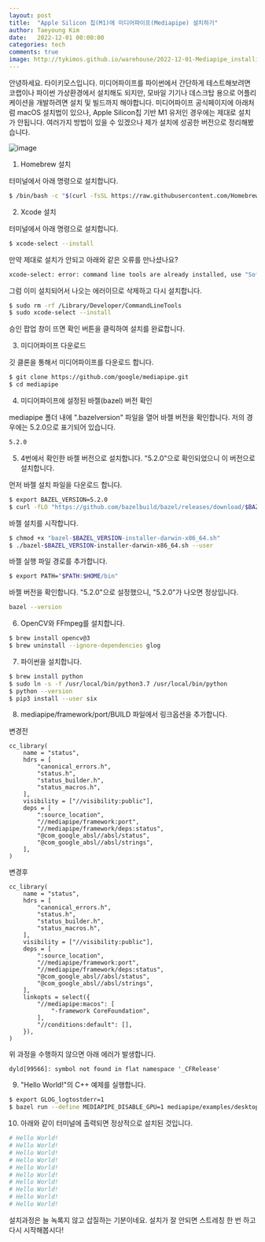 ```yaml
---
layout: post
title:  "Apple Silicon 칩(M1)에 미디어파이프(Mediapipe) 설치하기"
author: Taeyoung Kim
date:   2022-12-01 00:00:00
categories: tech
comments: true
image: http://tykimos.github.io/warehouse/2022-12-01-Mediapipe_installing_on_macOS_with_Apple_Silicon_title1.png
---
```


안녕하세요. 타이키모스입니다. 미디어파이프를 파이썬에서 간단하게 테스트해보려면 코랩이나 파이썬 가상환경에서 설치해도 되지만, 모바일 기기나 데스크탑 용으로 어플리케이션을 개발하려면 설치 및 빌드까지 해야합니다. 미디어파이프 공식페이지에 아래처럼 macOS 설치법이 있으나, Apple Silicon칩 기반 M1 유저인 경우에는 제대로 설치가 안됩니다. 여러가지 방법이 있을 수 있겠으나 제가 설치에 성공한 버전으로 정리해봤습니다.

![image]([http://tykimos.github.io/warehouse/2022-12-01-Mediapipe_installing_on_macOS_with_Apple_Silicon_title1.png](http://tykimos.github.io/warehouse/2022-12-01-Mediapipe_installing_on_macOS_with_Apple_Silicon_title1.png))

1. Homebrew 설치

터미널에서 아래 명령으로 설치합니다.

```bash
$ /bin/bash -c "$(curl -fsSL https://raw.githubusercontent.com/Homebrew/install/HEAD/install.sh)"
```

2. Xcode 설치

터미널에서 아래 명령으로 설치합니다.

```bash
$ xcode-select --install
```

만약 제대로 설치가 안되고 아래와 같은 오류를 만나셨나요?

```bash
xcode-select: error: command line tools are already installed, use "Software Update" to install updates
```

그럼 이미 설치되어서 나오는 에러이므로 삭제하고 다시 설치합니다.

```bash
$ sudo rm -rf /Library/Developer/CommandLineTools
$ sudo xcode-select --install
```

승인 팝업 창이 뜨면 확인 버튼을 클릭하여 설치를 완료합니다.

3. 미디어파이프 다운로드

깃 클론을 통해서 미디어파이프를 다운로드 합니다.

```bash
$ git clone https://github.com/google/mediapipe.git
$ cd mediapipe
```

4. 미디어파이프에 설정된 바젤(bazel) 버전 확인

mediapipe 폴더 내에 ".bazelversion" 파일을 열어 바젤 버전을 확인합니다. 저의 경우에는 5.2.0으로 표기되어 있습니다.

```bash
5.2.0
```

5. 4번에서 확인한 바젤 버전으로 설치합니다. "5.2.0"으로 확인되었으니 이 버전으로 설치합니다.

먼저 바젤 설치 파일을 다운로드 합니다.

```bash
$ export BAZEL_VERSION=5.2.0
$ curl -fLO "https://github.com/bazelbuild/bazel/releases/download/$BAZEL_VERSION/bazel-$BAZEL_VERSION-installer-darwin-x86_64.sh"
```

바젤 설치를 시작합니다.

```bash
$ chmod +x "bazel-$BAZEL_VERSION-installer-darwin-x86_64.sh"
$ ./bazel-$BAZEL_VERSION-installer-darwin-x86_64.sh --user
```

바젤 실행 파일 경로를 추가합니다.

```bash
$ export PATH="$PATH:$HOME/bin"
```

바젤 버전을 확인합니다. "5.2.0"으로 설정했으니, "5.2.0"가 나오면 정상입니다.

```bash
bazel --version
```

6. OpenCV와 FFmpeg를 설치합니다.

```bash
$ brew install opencv@3
$ brew uninstall --ignore-dependencies glog
```

7. 파이썬을 설치합니다. 

```bash
$ brew install python
$ sudo ln -s -f /usr/local/bin/python3.7 /usr/local/bin/python
$ python --version
$ pip3 install --user six
```

8. mediapipe/framework/port/BUILD 파일에서 링크옵션을 추가합니다.

변경전
```
cc_library(
    name = "status",
    hdrs = [
        "canonical_errors.h",
        "status.h",
        "status_builder.h",
        "status_macros.h",
    ],
    visibility = ["//visibility:public"],
    deps = [
        ":source_location",
        "//mediapipe/framework:port",
        "//mediapipe/framework/deps:status",
        "@com_google_absl//absl/status",
        "@com_google_absl//absl/strings",
    ],
)
```

변경후
```
cc_library(
    name = "status",
    hdrs = [
        "canonical_errors.h",
        "status.h",
        "status_builder.h",
        "status_macros.h",
    ],
    visibility = ["//visibility:public"],
    deps = [
        ":source_location",
        "//mediapipe/framework:port",
        "//mediapipe/framework/deps:status",
        "@com_google_absl//absl/status",
        "@com_google_absl//absl/strings",
    ],
    linkopts = select({
        "//mediapipe:macos": [
            "-framework CoreFoundation",
        ],
        "//conditions:default": [],
    }),
)
```

위 과정을 수행하지 않으면 아래 에러가 발생합니다.

```
dyld[99566]: symbol not found in flat namespace '_CFRelease'
```

9. "Hello World!"의 C++ 예제를 실행합니다.
 
```bash
$ export GLOG_logtostderr=1
$ bazel run --define MEDIAPIPE_DISABLE_GPU=1 mediapipe/examples/desktop/hello_world:hello_world
```

10. 아래와 같이 터미널에 출력되면 정상적으로 설치된 것입니다.

```bash
# Hello World!
# Hello World!
# Hello World!
# Hello World!
# Hello World!
# Hello World!
# Hello World!
# Hello World!
# Hello World!
# Hello World!
```

설치과정은 늘 녹록지 않고 삽질하는 기분이네요. 설치가 잘 안되면 스트레칭 한 번 하고 다시 시작해봅시다!
